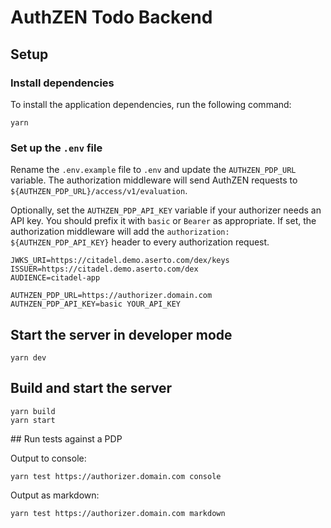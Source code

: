 # AuthZEN Todo Backend

## Setup

### Install dependencies

To install the application dependencies, run the following command:

```shell
yarn
```

### Set up the `.env` file

Rename the `.env.example` file to `.env` and update the `AUTHZEN_PDP_URL` variable. The authorization middleware will send AuthZEN requests to `${AUTHZEN_PDP_URL}/access/v1/evaluation`.

Optionally, set the `AUTHZEN_PDP_API_KEY` variable if your authorizer needs an API key. You should prefix it with `basic` or `Bearer` as appropriate. If set, the authorization middleware will add the `authorization: ${AUTHZEN_PDP_API_KEY}` header to every authorization request.

```shell
JWKS_URI=https://citadel.demo.aserto.com/dex/keys
ISSUER=https://citadel.demo.aserto.com/dex
AUDIENCE=citadel-app

AUTHZEN_PDP_URL=https://authorizer.domain.com
AUTHZEN_PDP_API_KEY=basic YOUR_API_KEY
```

## Start the server in developer mode

```shell
yarn dev
```

## Build and start the server

```shell
yarn build
yarn start
```

## Run tests against a PDP

Output to console:

```shell
yarn test https://authorizer.domain.com console
```

Output as markdown:

```shell
yarn test https://authorizer.domain.com markdown
```
